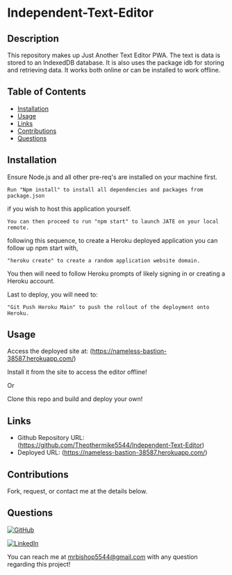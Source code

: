 # Independent-Text-Editor

## Description
This repository makes up Just Another Text Editor PWA. The text is data is stored to an IndexedDB database. It is also uses the package idb for storing and retrieving data. It works both online or can be installed to work offline.

## Table of Contents
  * [Installation](#installation)
  * [Usage](#usage)
  * [Links](#links)
  * [Contributions](#contributions)
  * [Questions](#questions)
  
## Installation
Ensure Node.js and all other pre-req's are installed on your machine first.
```
Run "Npm install" to install all dependencies and packages from package.json
```
if you wish to host this application yourself. 
```
You can then proceed to run "npm start" to launch JATE on your local remote.
```

following this sequence, to create a Heroku deployed application you can follow up npm start with,
```
"heroku create" to create a random application website domain.
```
You then will need to follow Heroku prompts of likely signing in or creating a Heroku account.

Last to deploy, you will need to:
```
"Git Push Heroku Main" to push the rollout of the deployment onto Heroku.
```

## Usage
Access the deployed site at: (https://nameless-bastion-38587.herokuapp.com/)

Install it from the site to access the editor offline!

Or

Clone this repo and build and deploy your own!

## Links
 
  * Github Repository URL: (https://github.com/Theothermike5544/Independent-Text-Editor)
  * Deployed URL: (https://nameless-bastion-38587.herokuapp.com/)
  
## Contributions

  Fork, request, or contact me at the details below.
  

## Questions

[![GitHub](https://img.shields.io/badge/My%20GitHub-Click%20Me!-blueviolet?style=plastic&logo=GitHub)](https://github.com/Theothermike5544) 

[![LinkedIn](https://img.shields.io/badge/My%20LinkedIn-Click%20Me!-grey?style=plastic&logo=LinkedIn&labelColor=blue)](https://www.linkedin.com/in/michael-bishop-1b3358104/)

You can reach me at mrbishop5544@gmail.com with any question regarding this project!